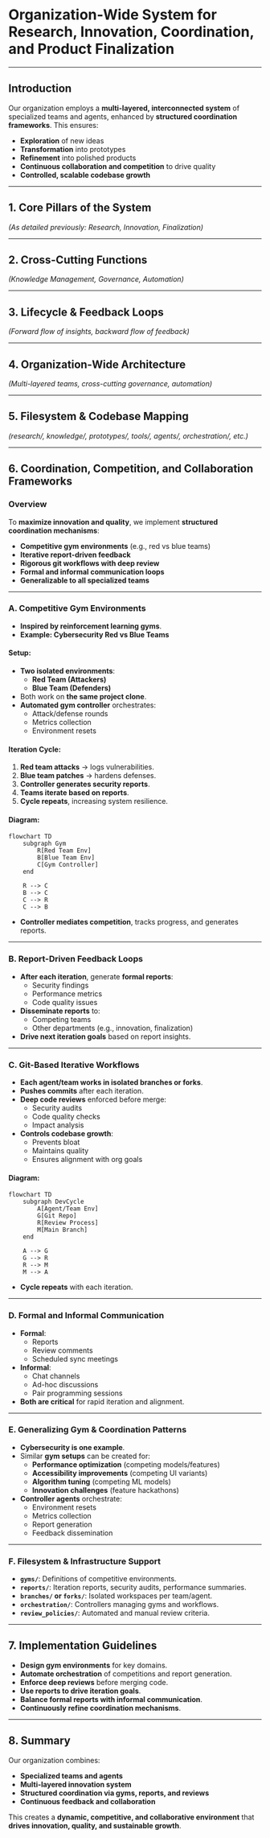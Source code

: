 # Organization-Wide System for Research, Innovation, Coordination, and Product Finalization

---

## Introduction

Our organization employs a **multi-layered, interconnected system** of specialized teams and agents, enhanced by **structured coordination frameworks**. This ensures:

- **Exploration** of new ideas
- **Transformation** into prototypes
- **Refinement** into polished products
- **Continuous collaboration and competition** to drive quality
- **Controlled, scalable codebase growth**

---

## 1. Core Pillars of the System

*(As detailed previously: Research, Innovation, Finalization)*

---

## 2. Cross-Cutting Functions

*(Knowledge Management, Governance, Automation)*

---

## 3. Lifecycle & Feedback Loops

*(Forward flow of insights, backward flow of feedback)*

---

## 4. Organization-Wide Architecture

*(Multi-layered teams, cross-cutting governance, automation)*

---

## 5. Filesystem & Codebase Mapping

*(research/, knowledge/, prototypes/, tools/, agents/, orchestration/, etc.)*

---

## 6. Coordination, Competition, and Collaboration Frameworks

### Overview

To **maximize innovation and quality**, we implement **structured coordination mechanisms**:

- **Competitive gym environments** (e.g., red vs blue teams)
- **Iterative report-driven feedback**
- **Rigorous git workflows with deep review**
- **Formal and informal communication loops**
- **Generalizable to all specialized teams**

---

### A. Competitive Gym Environments

- **Inspired by reinforcement learning gyms**.
- **Example: Cybersecurity Red vs Blue Teams**

#### Setup:

- **Two isolated environments**:
  - **Red Team (Attackers)**
  - **Blue Team (Defenders)**
- Both work on **the same project clone**.
- **Automated gym controller** orchestrates:
  - Attack/defense rounds
  - Metrics collection
  - Environment resets

#### Iteration Cycle:

1. **Red team attacks** → logs vulnerabilities.
2. **Blue team patches** → hardens defenses.
3. **Controller generates security reports**.
4. **Teams iterate based on reports**.
5. **Cycle repeats**, increasing system resilience.

#### Diagram:

```mermaid
flowchart TD
    subgraph Gym
        R[Red Team Env]
        B[Blue Team Env]
        C[Gym Controller]
    end

    R --> C
    B --> C
    C --> R
    C --> B
```

- **Controller mediates competition**, tracks progress, and generates reports.

---

### B. Report-Driven Feedback Loops

- **After each iteration**, generate **formal reports**:
  - Security findings
  - Performance metrics
  - Code quality issues
- **Disseminate reports** to:
  - Competing teams
  - Other departments (e.g., innovation, finalization)
- **Drive next iteration goals** based on report insights.

---

### C. Git-Based Iterative Workflows

- **Each agent/team works in isolated branches or forks**.
- **Pushes commits** after each iteration.
- **Deep code reviews** enforced before merge:
  - Security audits
  - Code quality checks
  - Impact analysis
- **Controls codebase growth**:
  - Prevents bloat
  - Maintains quality
  - Ensures alignment with org goals

#### Diagram:

```mermaid
flowchart TD
    subgraph DevCycle
        A[Agent/Team Env]
        G[Git Repo]
        R[Review Process]
        M[Main Branch]
    end

    A --> G
    G --> R
    R --> M
    M --> A
```

- **Cycle repeats** with each iteration.

---

### D. Formal and Informal Communication

- **Formal**:
  - Reports
  - Review comments
  - Scheduled sync meetings
- **Informal**:
  - Chat channels
  - Ad-hoc discussions
  - Pair programming sessions
- **Both are critical** for rapid iteration and alignment.

---

### E. Generalizing Gym & Coordination Patterns

- **Cybersecurity is one example**.
- Similar **gym setups** can be created for:
  - **Performance optimization** (competing models/features)
  - **Accessibility improvements** (competing UI variants)
  - **Algorithm tuning** (competing ML models)
  - **Innovation challenges** (feature hackathons)
- **Controller agents** orchestrate:
  - Environment resets
  - Metrics collection
  - Report generation
  - Feedback dissemination

---

### F. Filesystem & Infrastructure Support

- **`gyms/`**: Definitions of competitive environments.
- **`reports/`**: Iteration reports, security audits, performance summaries.
- **`branches/` or `forks/`**: Isolated workspaces per team/agent.
- **`orchestration/`**: Controllers managing gyms and workflows.
- **`review_policies/`**: Automated and manual review criteria.

---

## 7. Implementation Guidelines

- **Design gym environments** for key domains.
- **Automate orchestration** of competitions and report generation.
- **Enforce deep reviews** before merging code.
- **Use reports to drive iteration goals**.
- **Balance formal reports with informal communication**.
- **Continuously refine coordination mechanisms**.

---

## 8. Summary

Our organization combines:

- **Specialized teams and agents**
- **Multi-layered innovation system**
- **Structured coordination via gyms, reports, and reviews**
- **Continuous feedback and collaboration**

This creates a **dynamic, competitive, and collaborative environment** that **drives innovation, quality, and sustainable growth**.
